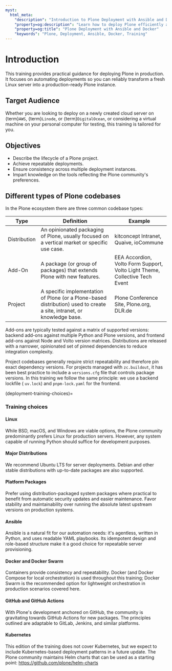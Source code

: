 ```yaml
---
myst:
  html_meta:
    "description": "Introduction to Plone Deployment with Ansible and Docker"
    "property=og:description": "Learn how to deploy Plone efficiently and robustly using Ansible and Docker."
    "property=og:title": "Plone Deployment with Ansible and Docker"
    "keywords": "Plone, Deployment, Ansible, Docker, Training"
---
```


# Introduction

This training provides practical guidance for deploying Plone in production.
It focuses on automating deployments so you can reliably transform a fresh Linux server into a production-ready Plone instance.

## Target Audience

Whether you are looking to deploy on a newly created cloud server on {term}`AWS`, {term}`Linode`, or {term}`DigitalOcean`,
or considering a virtual machine on your personal computer for testing, this training is tailored for you.

## Objectives

- Describe the lifecycle of a Plone project.
- Achieve repeatable deployments.
- Ensure consistency across multiple deployment instances.
- Impart knowledge on the tools reflecting the Plone community's preferences.

## Different types of Plone codebases

In the Plone ecosystem there are three common codebase types:

| Type | Definition | Example |
| --  | -- | -- |
| Distribution  | An opinionated packaging of Plone, usually focused on a vertical market or specific use case. | kitconcept Intranet, Quaive, ioCommune |
| Add-On  | A package (or group of packages) that extends Plone with new features. | EEA Accordion, Volto Form Support, Volto Light Theme, Collective Tech Event |
| Project  | A specific implementation of Plone (or a Plone-based distribution) used to create a site, intranet, or knowledge base. | Plone Conference Site, Plone.org, DLR.de |

Add-ons are typically tested against a matrix of supported versions: backend add-ons against multiple Python and Plone versions, and frontend add-ons against Node and Volto version matrices. Distributions are released with a narrower, opinionated set of pinned dependencies to reduce integration complexity.

Project codebases generally require strict repeatability and therefore pin exact dependency versions.
For projects managed with `zc.buildout`, it has been best practice to include a `versions.cfg` file that controls package versions. In this training we follow the same principle: we use a backend lockfile ( `uv.lock`) and `pnpm-lock.yaml` for the frontend.

(deployment-training-choices)=

### Training choices

#### Linux

While BSD, macOS, and Windows are viable options, the Plone community predominantly prefers Linux for production servers.
However, any system capable of running Python should suffice for development purposes.

#### Major Distributions

We recommend Ubuntu LTS for server deployments. Debian and other stable distributions with up-to-date packages are also supported.

#### Platform Packages

Prefer using distribution-packaged system packages where practical to benefit from automatic security updates and easier maintenance. Favor stability and maintainability over running the absolute latest upstream versions on production systems.

#### Ansible

Ansible is a natural fit for our automation needs: it's agentless, written in Python, and uses readable YAML playbooks. Its idempotent design and role-based structure make it a good choice for repeatable server provisioning.

#### Docker and Docker Swarm

Containers provide consistency and repeatability. Docker (and Docker Compose for local orchestration) is used throughout this training; Docker Swarm is the recommended option for lightweight orchestration in production scenarios covered here.

#### GitHub and GitHub Actions

With Plone's development anchored on GitHub, the community is gravitating towards GitHub Actions for new packages.
The principles outlined are adaptable to GitLab, Jenkins, and similar platforms.

#### Kubernetes

This edition of the training does not cover Kubernetes, but we expect to include Kubernetes-based deployment patterns in a future update. The Plone community maintains Helm charts that can be used as a starting point: https://github.com/plone/helm-charts
